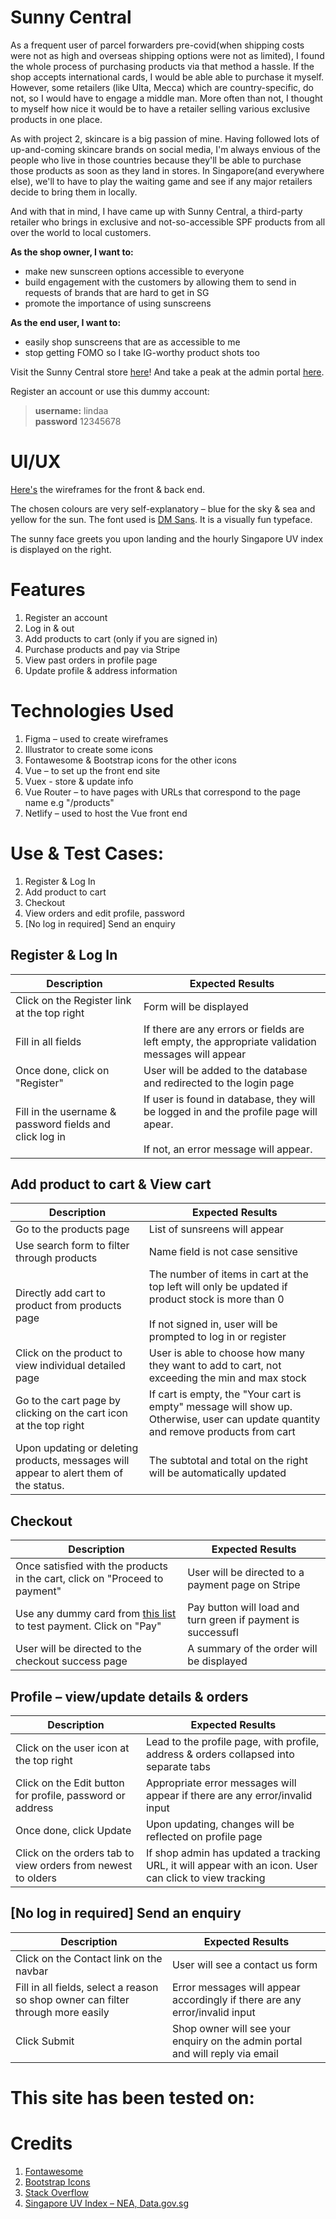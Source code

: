 # Sunny Central

As a frequent user of parcel forwarders pre-covid(when shipping costs were not as high and overseas shipping options were not as limited), I found the whole process of purchasing products via that method a hassle. If the shop accepts international cards, I would be able able to purchase it myself. However, some retailers (like Ulta, Mecca) which are country-specific, do not, so I would have to engage a middle man. More often than not, I thought to myself how nice it would be to have a retailer selling various exclusive products in one place.

As with project 2, skincare is a big passion of mine. Having followed lots of up-and-coming skincare brands on social media, I'm always envious of the people who live in those countries because they'll be able to purchase those products as soon as they land in stores. In Singapore(and everywhere else), we'll to have to play the waiting game and see if any major retailers decide to bring them in locally.

And with that in mind, I have came up with Sunny Central, a third-party retailer who brings in exclusive and not-so-accessible SPF products from all over the world to local customers.

**As the shop owner, I want to:**
- make new sunscreen options accessible to everyone
- build engagement with the customers by allowing them to send in requests of brands that are hard to get in SG
- promote the importance of using sunscreens

**As the end user, I want to:**
- easily shop sunscreens that are as accessible to me
- stop getting FOMO so I take IG-worthy product shots too

Visit the Sunny Central store [here](https://gleeful-tanuki-c97887.netlify.app/)!
And take a peak at the admin portal [here](https://nsy-03-sunscreen.herokuapp.com/login).

Register an account or use this dummy account:
> **username:** lindaa <br> **password** 12345678


# UI/UX

[Here's](https://www.figma.com/file/QsHGWWdaYlQrsi3Zb0LeO0/sunny-central?node-id=0%3A1) the wireframes for the front & back end.

The chosen colours are very self-explanatory – blue for the sky & sea and yellow for the sun. The font used is [DM Sans](https://fonts.google.com/specimen/DM+Sans). It is a visually fun typeface.

The sunny face greets you upon landing and the hourly Singapore UV index is displayed on the right.

# Features
1. Register an account
2. Log in & out
3. Add products to cart (only if you are signed in)
4. Purchase products and pay via Stripe
5. View past orders in profile page
6. Update profile & address information

# Technologies Used
1. Figma – used to create wireframes
2. Illustrator to create some icons
3. Fontawesome & Bootstrap icons for the other icons
4. Vue – to set up the front end site
5. Vuex - store & update info
6. Vue Router – to have pages with URLs that correspond to the page name e.g "/products"
7. Netlify – used to host the Vue front end

# Use & Test Cases:
1. Register & Log In
2. Add product to cart
3. Checkout
4. View orders and edit profile, password
5. [No log in required] Send an enquiry

## Register & Log In
| Description | Expected Results |
| ----------- | ---------------- |
| Click on the Register link at the top right | Form will be displayed |
| Fill in all fields | If there are any errors or fields are left empty, the appropriate validation messages will appear |
| Once done, click on "Register" | User will be added to the database and redirected to the login page |
| Fill in the username & password fields and click log in | If user is found in database, they will be logged in and the profile page will apear. <br><br> If not, an error message will appear. |

## Add product to cart & View cart
| Description | Expected Results |
| ----------- | ---------------- |
| Go to the products page | List of sunsreens will appear |
| Use search form to filter through products | Name field is not case sensitive |
| Directly add cart to product from products page | The number of items in cart at the top left will only be updated if product stock is more than 0 <br><br> If not signed in, user will be prompted to log in or register |
| Click on the product to view individual detailed page | User is able to choose how many they want to add to cart, not exceeding the min and max stock |
| Go to the cart page by clicking on the cart icon at the top right | If cart is empty, the "Your cart is empty" message will show up. Otherwise, user can update quantity and remove products from cart |
| Upon updating or deleting products, messages will appear to alert them of the status. | The subtotal and total on the right will be automatically updated |

## Checkout
| Description | Expected Results |
| ----------- | ---------------- |
| Once satisfied with the products in the cart, click on "Proceed to payment" | User will be directed to a payment page on Stripe |
| Use any dummy card from [this list](https://stripe.com/docs/testing) to test payment. Click on "Pay" | Pay button will load and turn green if payment is successufl |
| User will be directed to the checkout success page | A summary of the order will be displayed |

## Profile – view/update details & orders
| Description | Expected Results |
| ----------- | ---------------- |
| Click on the user icon at the top right | Lead to the profile page, with profile, address & orders collapsed into separate tabs |
| Click on the Edit button for profile, password or address | Appropriate error messages will appear if there are any error/invalid input |
| Once done, click Update | Upon updating, changes will be reflected on profile page |
| Click on the orders tab to view orders from newest to olders | If shop admin has updated a tracking URL, it will appear with an icon. User can click to view tracking |

## [No log in required] Send an enquiry
| Description | Expected Results |
| ----------- | ---------------- |
| Click on the Contact link on the navbar | User will see a contact us form |
| Fill in all fields, select a reason so shop owner can filter through more easily | Error messages will appear accordingly if there are any error/invalid input |
| Click Submit | Shop owner will see your enquiry on the admin portal and will reply via email |

# This site has been tested on:

# Credits
1. [Fontawesome](https://fontawesome.com/)
2. [Bootstrap Icons](https://icons.getbootstrap.com/)
3. [Stack Overflow](https://stackoverflow.com/)
4. [Singapore UV Index – NEA, Data.gov.sg](https://data.gov.sg/dataset/ultraviolet-index-uvi)